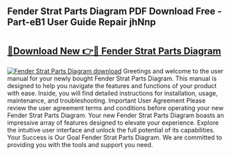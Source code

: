 ## Fender Strat Parts Diagram PDF Download Free - Part-eB1 User Guide Repair jhNnp

# <h2><a href="http://dfmtbl.blite.top/?on=Fender+Strat+Parts+Diagram">🔗Download New 👉🔴 Fender Strat Parts Diagram</a></h2>

[![Fender Strat Parts Diagram download](https://i.imgur.com/lujVjoI.png)](http://dfmtbl.blite.top/?on=Fender+Strat+Parts+Diagram)
Greetings and welcome to the user manual for your newly bought Fender Strat Parts Diagram. This manual is designed to help you navigate the features and functions of your product with ease. Inside, you will find detailed instructions for installation, usage, maintenance, and troubleshooting. Important User Agreement Please review the user agreement terms and conditions before operating your new Fender Strat Parts Diagram. Your new Fender Strat Parts Diagram boasts an impressive array of features designed to elevate your experience. Explore the intuitive user interface and unlock the full potential of its capabilities. Your Success is Our Goal Fender Strat Parts Diagram. We are committed to providing you with the tools and support you need.
